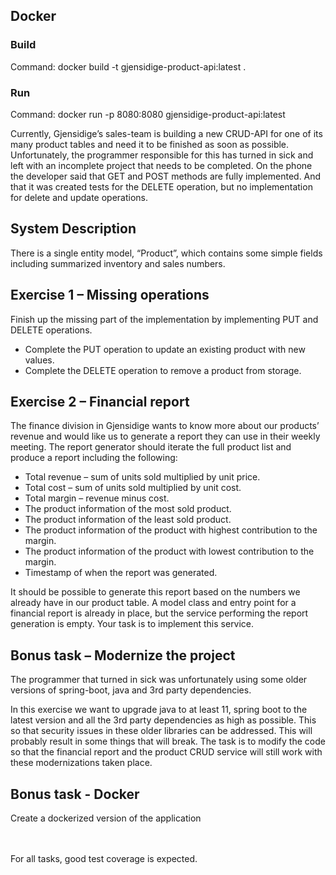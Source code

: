 ## Docker
### Build
Command: docker build -t gjensidige-product-api:latest .

### Run
Command: docker run -p 8080:8080 gjensidige-product-api:latest


Currently, Gjensidige’s sales-team is building a new CRUD-API for one of its many product tables and need it to be finished as soon as possible. Unfortunately, the programmer responsible for this has
turned in sick and left with an incomplete project that needs to be completed. On the phone the developer said that GET and POST methods are fully implemented. And that it was created tests for the DELETE operation, but no implementation for delete and update operations.

## System Description
There is a single entity model, “Product”, which contains some simple fields including summarized inventory and sales numbers.

## Exercise 1 – Missing operations
Finish up the missing part of the implementation by implementing PUT and DELETE operations.
- Complete the PUT operation to update an existing product with new values.
- Complete the DELETE operation to remove a product from storage.

## Exercise 2 – Financial report
The finance division in Gjensidige wants to know more about our products’ revenue and would like us to generate a report they can use in their weekly meeting. The report generator should iterate the full product list and produce a report including the following:
- Total revenue – sum of units sold multiplied by unit price.
- Total cost – sum of units sold multiplied by unit cost.
- Total margin – revenue minus cost.
- The product information of the most sold product.
- The product information of the least sold product.
- The product information of the product with highest contribution to the margin.
- The product information of the product with lowest contribution to the margin.
- Timestamp of when the report was generated.

It should be possible to generate this report based on the numbers we already have in our product table. A model class and entry point for a financial report is already in place, but the service performing the report generation is empty. Your task is to implement this service.

## Bonus task – Modernize the project
The programmer that turned in sick was unfortunately using some older versions of spring-boot, java and 3rd party dependencies. 

In this exercise we want to upgrade java to at least 11, spring boot to the latest version and all the 3rd party dependencies as high as possible. This so that security issues in these older libraries can be addressed. This will probably result in some things that will break. The task is to modify the code so that the financial report and the product CRUD service will still work with these modernizations
taken place.

## Bonus task - Docker
Create a dockerized version of the application

<br><br>
For all tasks, good test coverage is expected.
